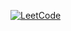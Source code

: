 [![LeetCode](https://img.shields.io/badge/LeetCode-rosh_ini_166-orange?style=for-the-badge&logo=leetcode&logoColor=white)](https://leetcode.com/u/rosh_ini_166/)
